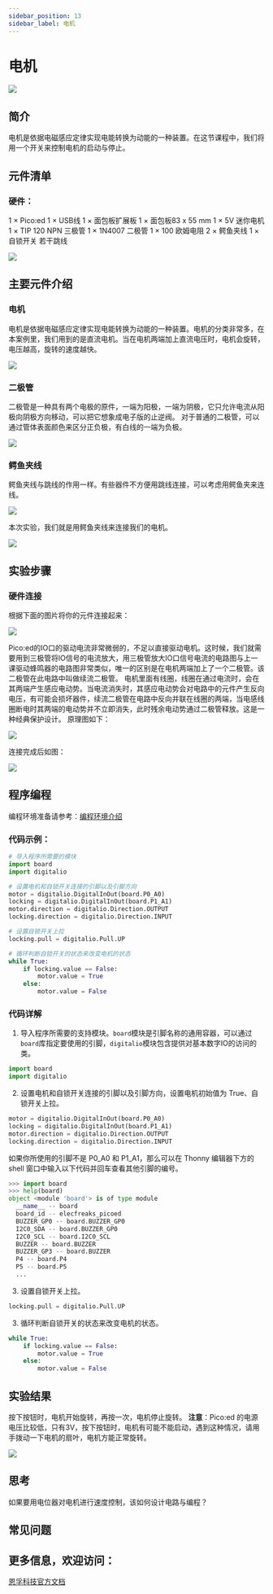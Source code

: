 ```yaml
---
sidebar_position: 13
sidebar_label: 电机
---
```


# 电机

![](./images/pico-ed-starter-kit-case-10-01.png)

## 简介
电机是依据电磁感应定律实现电能转换为动能的一种装置。在这节课程中，我们将用一个开关来控制电机的启动与停止。

## 元件清单

### 硬件：
1 × Pico:ed
1 × USB线
1 × 面包板扩展板
1 × 面包板83 x 55 mm
1 × 5V 迷你电机
1 × TIP 120 NPN 三极管
1 × 1N4007 二极管
1 × 100 欧姆电阻
2 × 鳄鱼夹线
1 × 自锁开关
若干跳线

![](./images/pico-ed-starter-kit-case-10-02.png)

## 主要元件介绍

### 电机
电机是依据电磁感应定律实现电能转换为动能的一种装置。电机的分类非常多，在本案例里，我们用到的是直流电机。当在电机两端加上直流电压时，电机会旋转，电压越高，旋转的速度越快。

![](./images/pico-ed-starter-kit-case-10-03.png)

### 二极管
二极管是一种具有两个电极的原件，一端为阳极，一端为阴极，它只允许电流从阳极向阴极方向移动，可以把它想象成电子版的止逆阀。 对于普通的二极管，可以通过管体表面颜色来区分正负极，有白线的一端为负极。

![](./images/pico-ed-starter-kit-case-10-04.png)


### 鳄鱼夹线
鳄鱼夹线与跳线的作用一样。有些器件不方便用跳线连接，可以考虑用鳄鱼夹来连线。

![](./images/pico-ed-starter-kit-case-10-05.png)

本次实验，我们就是用鳄鱼夹线来连接我们的电机。

![](./images/pico-ed-starter-kit-case-10-06.png)

## 实验步骤

### 硬件连接
根据下面的图片将你的元件连接起来：

![](./images/pico-ed-starter-kit-case-10-07.png)

Pico:ed的IO口的驱动电流非常微弱的，不足以直接驱动电机。这时候，我们就需要用到三极管将IO信号的电流放大，用三极管放大IO口信号电流的电路图与上一课驱动蜂鸣器的电路图非常类似，唯一的区别是在电机两端加上了一个二极管。该二极管在此电路中叫做续流二极管。
电机里面有线圈，线圈在通过电流时，会在其两端产生感应电动势。当电流消失时，其感应电动势会对电路中的元件产生反向电压，有可能会损坏器件，续流二极管在电路中反向并联在线圈的两端，当电感线圈断电时其两端的电动势并不立即消失，此时残余电动势通过二极管释放。这是一种经典保护设计。
原理图如下：

![](./images/pico-ed-starter-kit-case-10-08.png)

连接完成后如图：

![](./images/pico-ed-starter-kit-case-10-09.png)

## 程序编程
编程环境准备请参考：[编程环境介绍](https://www.yuque.com/elecfreaks-learn/picoed/er7nuh)

### 代码示例：
```python
# 导入程序所需要的模块
import board
import digitalio

# 设置电机和自锁开关连接的引脚以及引脚方向
motor = digitalio.DigitalInOut(board.P0_A0)
locking = digitalio.DigitalInOut(board.P1_A1)
motor.direction = digitalio.Direction.OUTPUT
locking.direction = digitalio.Direction.INPUT

# 设置自锁开关上拉
locking.pull = digitalio.Pull.UP

# 循环判断自锁开关的状态来改变电机的状态
while True:
    if locking.value == False:
        motor.value = True
    else:
        motor.value = False
```

### 代码详解

1. 导入程序所需要的支持模块。`board`模块是引脚名称的通用容器，可以通过`board`库指定要使用的引脚，`digitalio`模块包含提供对基本数字IO的访问的类。
```python
import board
import digitalio
```

2. 设置电机和自锁开关连接的引脚以及引脚方向，设置电机初始值为 True、自锁开关上拉。
```python
motor = digitalio.DigitalInOut(board.P0_A0)
locking = digitalio.DigitalInOut(board.P1_A1)
motor.direction = digitalio.Direction.OUTPUT
locking.direction = digitalio.Direction.INPUT
```
如果你所使用的引脚不是 P0_A0 和 P1_A1，那么可以在 Thonny 编辑器下方的 shell 窗口中输入以下代码并回车查看其他引脚的编号。
```python
>>> import board
>>> help(board)
object <module 'board'> is of type module
  __name__ -- board
  board_id -- elecfreaks_picoed
  BUZZER_GP0 -- board.BUZZER_GP0
  I2C0_SDA -- board.BUZZER_GP0
  I2C0_SCL -- board.I2C0_SCL
  BUZZER -- board.BUZZER
  BUZZER_GP3 -- board.BUZZER
  P4 -- board.P4
  P5 -- board.P5
  ...
```

3. 设置自锁开关上拉。
```python
locking.pull = digitalio.Pull.UP
```

3. 循环判断自锁开关的状态来改变电机的状态。
```python
while True:
    if locking.value == False:
        motor.value = True
    else:
        motor.value = False
```

## 实验结果
按下按钮时，电机开始旋转，再按一次，电机停止旋转。 **注意**：Pico:ed 的电源电压比较低，只有3V，按下按钮时，电机有可能不能启动，遇到这种情况，请用手拨动一下电机的扇叶，电机方能正常旋转。

![](./images/pico-ed-starter-kit-case-10.gif)

## 思考
如果要用电位器对电机进行速度控制，该如何设计电路与编程？

## 常见问题

## 更多信息，欢迎访问：
[恩孚科技官方文档](https://www.elecfreaks.com/learn-en/)
